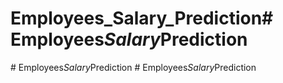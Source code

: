 # Employees_Salary_Prediction#   E m p l o y e e s _ S a l a r y _ P r e d i c t i o n 
 
 #   E m p l o y e e s _ S a l a r y _ P r e d i c t i o n  
 #   E m p l o y e e s _ S a l a r y _ P r e d i c t i o n  
 